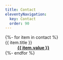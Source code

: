 ```yaml
---
title: Contact
eleventyNavigation:
  key: Contact
  order: 90
---
```


<dl>
  {%- for item in contact %}
    <dt>
      {{ item.title }}
    </dt>
    <dd>
      <a href="{{ item.href | url }}">
        <strong>{{ item.value }}</strong>
      </a>
    </dd>
  {%- endfor %}
</dl>
